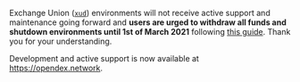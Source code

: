 Exchange Union ([`xud`](https://github.com/ExchangeUnion/xud)) environments will not receive active support and maintenance going forward and **users are urged to withdraw all funds and shutdown environments until 1st of March 2021** following [this guide](Close%20Shop%20Guide.md). Thank you for your understanding.

Development and active support is now available at https://opendex.network.

